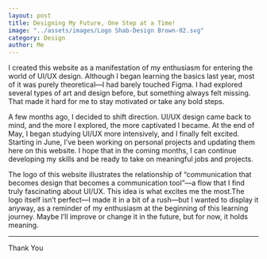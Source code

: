 ```yaml
---
layout: post
title: Designing My Future, One Step at a Time!
image: "../assets/images/Logo Shab-Design Brown-02.svg"
category: Design
author: Me
---
```


I created this website as a manifestation of my enthusiasm for entering the world of UI/UX design. Although I began learning the basics last year, most of it was purely theoretical—I had barely touched Figma. I had explored several types of art and design before, but something always felt missing. That made it hard for me to stay motivated or take any bold steps.

A few months ago, I decided to shift direction. UI/UX design came back to mind, and the more I explored, the more captivated I became. At the end of May, I began studying UI/UX more intensively, and I finally felt excited. Starting in June, I’ve been working on personal projects and updating them here on this website. I hope that in the coming months, I can continue developing my skills and be ready to take on meaningful jobs and projects.

The logo of this website illustrates the relationship of “communication that becomes design that becomes a communication tool”—a flow that I find truly fascinating about UI/UX. This idea is what excites me the most.The logo itself isn’t perfect—I made it in a bit of a rush—but I wanted to display it anyway, as a reminder of my enthusiasm at the beginning of this learning journey. Maybe I’ll improve or change it in the future, but for now, it holds meaning.

---

Thank You
